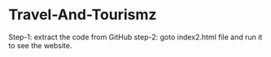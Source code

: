 # Travel-And-Tourismz

Step-1:  extract the code from GitHub
step-2:  goto index2.html file and run it to see the website.
